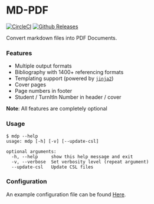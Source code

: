 # MD-PDF

[![CircleCI](https://img.shields.io/circleci/project/github/RealOrangeOne/md-pdf.svg?style=flat-square)](https://circleci.com/gh/RealOrangeOne/md-pdf/)
[![Github Releases](https://img.shields.io/github/downloads/RealOrangeOne/md-pdf/latest/total.svg?style=flat-square)](https://github.com/RealOrangeOne/md-pdf)

Convert markdown files into PDF Documents.

### Features
- Multiple output formats
- Bibliography with 1400+ referencing formats
- Templating support (powered by [`jinja2`](http://jinja.pocoo.org/))
- Cover pages
- Page numbers in footer
- Student / TurnItIn Number in header / cover

__Note__: All features are completely optional


### Usage
    $ mdp --help
    usage: mdp [-h] [-v] [--update-csl]
    
    optional arguments:
      -h, --help     show this help message and exit
      -v, --verbose  Set verbosity level (repeat argument)
      --update-csl   Update CSL files

### Configuration
An example configuration file can be found [Here](https://github.com/RealOrangeOne/md-pdf/blob/master/test-files/mdp.yml).
